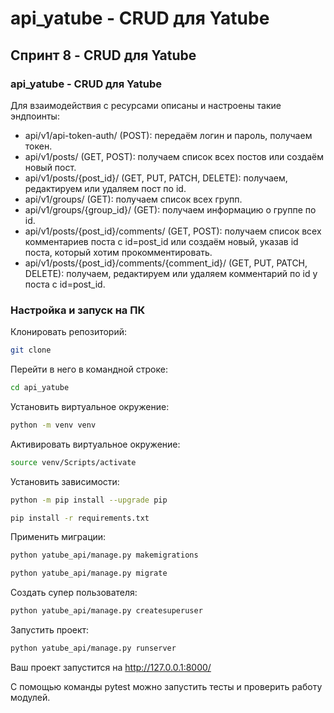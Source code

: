 # api_yatube - CRUD для Yatube

## Спринт 8 - CRUD для Yatube

### api_yatube - CRUD для Yatube

Для взаимодействия с ресурсами опиcаны и настроены такие эндпоинты:
- api/v1/api-token-auth/ (POST): передаём логин и пароль, получаем токен.
- api/v1/posts/ (GET, POST): получаем список всех постов или создаём новый пост.
- api/v1/posts/{post_id}/ (GET, PUT, PATCH, DELETE): получаем, редактируем или удаляем пост по id.
- api/v1/groups/ (GET): получаем список всех групп.
- api/v1/groups/{group_id}/ (GET): получаем информацию о группе по id.
- api/v1/posts/{post_id}/comments/ (GET, POST): получаем список всех комментариев поста с id=post_id или создаём новый, указав id поста, который хотим прокомментировать.
- api/v1/posts/{post_id}/comments/{comment_id}/ (GET, PUT, PATCH, DELETE): получаем, редактируем или удаляем комментарий по id у поста с id=post_id.

### Настройка и запуск на ПК

Клонировать репозиторий:

```bash
git clone 
```

Перейти в него в командной строке:

```bash
cd api_yatube
```

Установить виртуальное окружение:

```bash
python -m venv venv
```

Активировать виртуальное окружение:

```bash
source venv/Scripts/activate
```

Установить зависимости:

```bash
python -m pip install --upgrade pip
```
```bash
pip install -r requirements.txt
```

Применить миграции:

```bash
python yatube_api/manage.py makemigrations
```
```bash
python yatube_api/manage.py migrate
```

Создать супер пользователя:

```bash
python yatube_api/manage.py createsuperuser
```


Запустить проект:

```bash
python yatube_api/manage.py runserver
```

Ваш проект запустится на http://127.0.0.1:8000/

С помощью команды pytest можно запустить тесты и проверить работу модулей.

